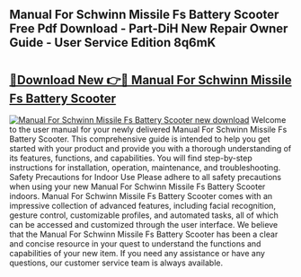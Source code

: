 ## Manual For Schwinn Missile Fs Battery Scooter Free Pdf Download - Part-DiH New Repair Owner Guide - User Service Edition 8q6mK

# <h2><a href="http://bc84105.oget.top/?id=Manual+For+Schwinn+Missile+Fs+Battery+Scooter">🔗Download New 👉🔴 Manual For Schwinn Missile Fs Battery Scooter</a></h2>

[![Manual For Schwinn Missile Fs Battery Scooter new download](https://i.imgur.com/5g1atiW.png)](http://bc84105.oget.top/?id=Manual+For+Schwinn+Missile+Fs+Battery+Scooter)
Welcome to the user manual for your newly delivered Manual For Schwinn Missile Fs Battery Scooter. This comprehensive guide is intended to help you get started with your product and provide you with a thorough understanding of its features, functions, and capabilities. You will find step-by-step instructions for installation, operation, maintenance, and troubleshooting. Safety Precautions for Indoor Use Please adhere to all safety precautions when using your new Manual For Schwinn Missile Fs Battery Scooter indoors. Manual For Schwinn Missile Fs Battery Scooter comes with an impressive collection of advanced features, including facial recognition, gesture control, customizable profiles, and automated tasks, all of which can be accessed and customized through the user interface. We believe that the Manual For Schwinn Missile Fs Battery Scooter has been a clear and concise resource in your quest to understand the functions and capabilities of your new item. If you need any assistance or have any questions, our customer service team is always available.
